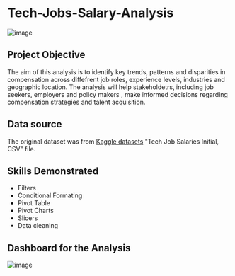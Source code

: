 # Tech-Jobs-Salary-Analysis

![image](https://github.com/Winnykinyumu/Tech-Jobs-Salary-Analysis/assets/124139386/222450fb-e566-44f5-8000-c851c1d0dfec)

## Project Objective
The aim of this analysis is to identify key trends, patterns and disparities in compensation across diffefrent job roles, experience levels, industries and geographic location.
The analysis will help stakeholdetrs, including job seekers, employers and policy makers , make informed decisions regarding compensation strategies and talent acquisition.

## Data source
The original dataset was from [Kaggle datasets](https://www.kaggle.com/datasets?fileType=csv) "Tech Job Salaries Initial, CSV" file.

## Skills Demonstrated
- Filters
- Conditional Formating
- Pivot Table
- Pivot Charts
- Slicers
- Data cleaning

## Dashboard for the Analysis

![image](https://github.com/Winnykinyumu/Tech-Jobs-Salary-Analysis/assets/124139386/610d9dff-f672-481f-8485-abcc3626d32b)



